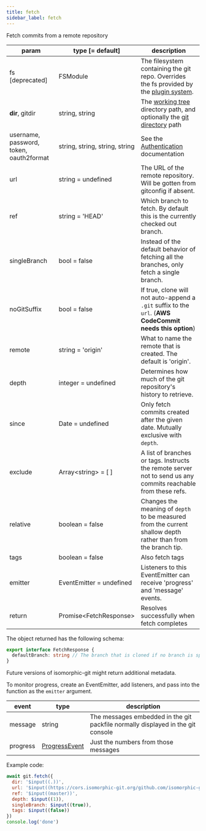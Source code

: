 ```yaml
---
title: fetch
sidebar_label: fetch
---
```


Fetch commits from a remote repository

| param                                   | type [= default]                              | description                                                                                                    |
| --------------------------------------- | --------------------------------------------- | -------------------------------------------------------------------------------------------------------------- |
| fs [deprecated]                         | FSModule                                      | The filesystem containing the git repo. Overrides the fs provided by the [plugin system](./plugin_fs.md).      |
| **dir**, gitdir                         | string, string                                | The [working tree](dir-vs-gitdir.md) directory path, and optionally the [git directory](dir-vs-gitdir.md) path |
| username, password, token, oauth2format | string,&nbsp;string,&nbsp;string,&nbsp;string | See the [Authentication](./authentication.html) documentation                                                  |
| url                                     | string   = undefined                          | The URL of the remote repository. Will be gotten from gitconfig if absent.                                     |
| ref                                     | string   = 'HEAD'                             | Which branch to fetch. By default this is the currently checked out branch.                                    |
| singleBranch                            | bool     = false                              | Instead of the default behavior of fetching all the branches, only fetch a single branch.                      |
| noGitSuffix                             | bool     = false                              | If true, clone will not auto-append a `.git` suffix to the `url`. (**AWS CodeCommit needs this option**)       |
| remote                                  | string   = 'origin'                           | What to name the remote that is created. The default is 'origin'.                                              |
| depth                                   | integer  = undefined                          | Determines how much of the git repository's history to retrieve.                                               |
| since                                   | Date     = undefined                          | Only fetch commits created after the given date. Mutually exclusive with `depth`.                              |
| exclude                                 | Array\<string\> = [ ]                         | A list of branches or tags. Instructs the remote server not to send us any commits reachable from these refs.  |
| relative                                | boolean  = false                              | Changes the meaning of `depth` to be measured from the current shallow depth rather than from the branch tip.  |
| tags                                    | boolean  = false                              | Also fetch tags                                                                                                |
| emitter                                 | EventEmitter = undefined                      | Listeners to this EventEmitter can receive 'progress' and 'message' events.                                    |
| return                                  | Promise\<FetchResponse\>                      | Resolves successfully when fetch completes                                                                     |

The object returned has the following schema:

```ts
export interface FetchResponse {
  defaultBranch: string // The branch that is cloned if no branch is specified (typically "master")
}
```
Future versions of isomorphic-git might return additional metadata.

To monitor progress, create an EventEmitter, add listeners, and pass into the function as the `emitter` argument.

| event    | type                                                                            | description                                                                     |
| -------- | ------------------------------------------------------------------------------- | ------------------------------------------------------------------------------- |
| message  | string                                                                          | The messages embedded in the git packfile normally displayed in the git console |
| progress | [ProgressEvent](https://developer.mozilla.org/en-US/docs/Web/API/ProgressEvent) | Just the numbers from those messages                                            |

Example code:

```js live
await git.fetch({
  dir: '$input((.))',
  url: '$input((https://cors.isomorphic-git.org/github.com/isomorphic-git/isomorphic-git))',
  ref: '$input((master))',
  depth: $input((1)),
  singleBranch: $input((true)),
  tags: $input((false))
})
console.log('done')
```
